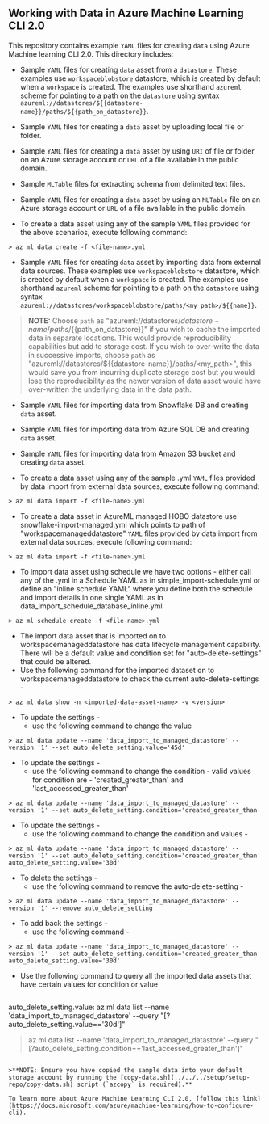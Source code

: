 ## Working with Data in Azure Machine Learning CLI 2.0

This repository contains example `YAML` files for creating `data` using Azure Machine learning CLI 2.0. This directory includes:

- Sample `YAML` files for creating `data` asset from a `datastore`. These examples use `workspaceblobstore` datastore, which is created by default when a `workspace` is created. The examples use shorthand `azureml` scheme for pointing to a path on the `datastore` using syntax `azureml://datastores/${{datastore-name}}/paths/${{path_on_datastore}}`.<BR>

- Sample `YAML` files for creating a `data` asset by uploading local file or folder.
- Sample `YAML` files for creating a `data` asset by using `URI` of file or folder on an Azure storage account or `URL` of a file available in the public domain.
- Sample `MLTable` files for extracting schema from delimited text files.
- Sample `YAML` files for creating a `data` asset by using an `MLTable` file on an Azure storage account or `URL` of a file available in the public domain.

- To create a data asset using any of the sample `YAML` files provided for the above scenarios, execute following command:

```cli
> az ml data create -f <file-name>.yml
```

- Sample `YAML` files for creating `data` asset by importing data from external data sources. These examples use `workspaceblobstore` datastore, which is created by default when a `workspace` is created. The examples use shorthand `azureml` scheme for pointing to a path on the `datastore` using syntax `azureml://datastores/workspaceblobstore/paths/<my_path>/${{name}}`.

>__NOTE:__ Choose `path` as "azureml://datastores/${{datastore-name}}/paths/${{path_on_datastore}}" if you wish to cache the imported data in separate locations. This would provide reproducibility capabilities but add to storage cost. If you wish to over-write the data in successive imports, choose `path` as "azureml://datastores/${{datastore-name}}/paths/<my_path>", this would save you from incurring duplicate storage cost but you would lose the reproducibility as the newer version of data asset would have over-written the underlying data in the data path.

- Sample `YAML` files for importing data from Snowflake DB and creating `data` asset.

- Sample `YAML` files for importing data from Azure SQL DB and creating `data` asset.

- Sample `YAML` files for importing data from Amazon S3 bucket and creating `data` asset.

- To create a data asset using any of the sample <source>.yml `YAML` files provided by data import from external data sources, execute following command:

```cli
> az ml data import -f <file-name>.yml
```

- To create a data asset in AzureML managed HOBO datastore use snowflake-import-managed.yml which points to path of "workspacemanageddatastore" `YAML` files provided by data import from external data sources, execute following command:

```cli
> az ml data import -f <file-name>.yml
```

- To import data asset  using schedule we have two options - either call any of the <source>.yml in a Schedule YAML as in simple_import-schedule.yml or define an "inline schedule YAML" where you define both the schedule and import details in one single YAML as in data_import_schedule_database_inline.yml

```cli
> az ml schedule create -f <file-name>.yml
```

- The import data asset that is imported on to workspacemanageddatastore has data lifecycle management capability. There will be a default value and condition set for "auto-delete-settings" that could be altered.
- Use the following command for the imported dataset on to workspacemanageddatastore to check the current auto-delete-settings -

```cli
> az ml data show -n <imported-data-asset-name> -v <version>

```

- To update the settings -
  - use the following command to change the value

```cli
> az ml data update --name 'data_import_to_managed_datastore' --version '1' --set auto_delete_setting.value='45d'
```

- To update the settings -
  - use the following command to change the condition - valid values for condition are - 'created_greater_than' and 'last_accessed_greater_than'

```cli
> az ml data update --name 'data_import_to_managed_datastore' --version '1' --set auto_delete_setting.condition='created_greater_than'
```

- To update the settings -
  - use the following command to change the condition and values -

```cli
> az ml data update --name 'data_import_to_managed_datastore' --version '1' --set auto_delete_setting.condition='created_greater_than' auto_delete_setting.value='30d'
```

- To delete the settings -
  - use the following command to remove the auto-delete-setting -

```cli
> az ml data update --name 'data_import_to_managed_datastore' --version '1' --remove auto_delete_setting
```

- To add back the settings -
  - use the following command -

```cli
> az ml data update --name 'data_import_to_managed_datastore' --version '1' --set auto_delete_setting.condition='created_greater_than' auto_delete_setting.value='30d'
```

- Use the following command to query all the imported data assets that have certain values for condition or value

>```cli

auto_delete_setting.value: az ml data list --name 'data_import_to_managed_datastore' --query "[?auto_delete_setting.value=='30d']"

>az ml data list --name 'data_import_to_managed_datastore' --query "[?auto_delete_setting.condition=='last_accessed_greater_than']"

```

>**NOTE: Ensure you have copied the sample data into your default storage account by running the [copy-data.sh](../../../setup/setup-repo/copy-data.sh) script (`azcopy` is required).**

To learn more about Azure Machine Learning CLI 2.0, [follow this link](https://docs.microsoft.com/azure/machine-learning/how-to-configure-cli).
